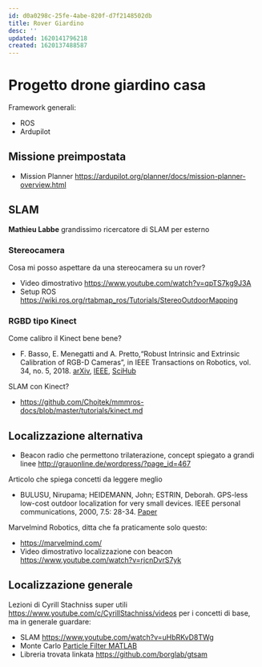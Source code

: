 ```yaml
---
id: d0a0298c-25fe-4abe-820f-d7f2148502db
title: Rover Giardino
desc: ''
updated: 1620141796218
created: 1620137488587
---
```


# Progetto drone giardino casa

Framework generali:
- ROS
- Ardupilot

## Missione preimpostata
- Mission Planner https://ardupilot.org/planner/docs/mission-planner-overview.html

## SLAM
**Mathieu Labbe** grandissimo ricercatore di SLAM per esterno

### Stereocamera
Cosa mi posso aspettare da una stereocamera su un rover?
- Video dimostrativo https://www.youtube.com/watch?v=qpTS7kg9J3A
- Setup ROS https://wiki.ros.org/rtabmap_ros/Tutorials/StereoOutdoorMapping

### RGBD tipo Kinect
Come calibro il Kinect bene bene?
- F. Basso, E. Menegatti and A. Pretto,“Robust Intrinsic and Extrinsic Calibration of RGB-D Cameras”, in IEEE Transactions on Robotics, vol. 34, no. 5, 2018. [arXiv](https://arxiv.org/pdf/1701.05748.pdf), [IEEE](https://ieeexplore.ieee.org/document/8423784), [SciHub](https://scihub.unblockit.onl/https://ieeexplore.ieee.org/document/8423784)

SLAM con Kinect?
- https://github.com/Choitek/mmmros-docs/blob/master/tutorials/kinect.md

## Localizzazione alternativa
- Beacon radio che permettono trilaterazione, concept spiegato a grandi linee http://grauonline.de/wordpress/?page_id=467

Articolo che spiega concetti da leggere meglio
- BULUSU, Nirupama; HEIDEMANN, John; ESTRIN, Deborah. GPS-less low-cost outdoor localization for very small devices. IEEE personal communications, 2000, 7.5: 28-34. [Paper](https://www.isi.edu/~johnh/PAPERS/Bulusu00a.pdf)

Marvelmind Robotics, ditta che fa praticamente solo questo:
- https://marvelmind.com/
- Video dimostrativo localizzazione con beacon https://www.youtube.com/watch?v=rjcnDvrS7yk

## Localizzazione generale
Lezioni di Cyrill Stachniss super utili https://www.youtube.com/c/CyrillStachniss/videos per i concetti di base, ma in generale guardare:
- SLAM https://www.youtube.com/watch?v=uHbRKvD8TWg
- Monte Carlo  [Particle Filter MATLAB](https://www.youtube.com/watch?v=NrzmH_yerBU)
- Libreria trovata linkata https://github.com/borglab/gtsam